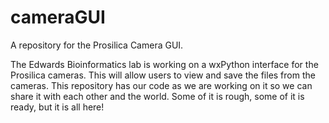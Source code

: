 cameraGUI
=========

A repository for the Prosilica Camera GUI.

The Edwards Bioinformatics lab is working on a wxPython interface for the Prosilica cameras. This will allow users to view and save the files from the cameras. This repository has our code as we are working on it so we can share it with each other and the world. Some of it is rough, some of it is ready, but it is all here!


